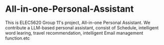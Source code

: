 # All-in-one-Personal-Assistant
This is ELEC5620 Group 11's project, All-in-one Personal Assistant. We contribute a LLM-based personal assistant, consist of Schedule, intelligent word learing, travel recommendation, intelligent Email management function.etc
